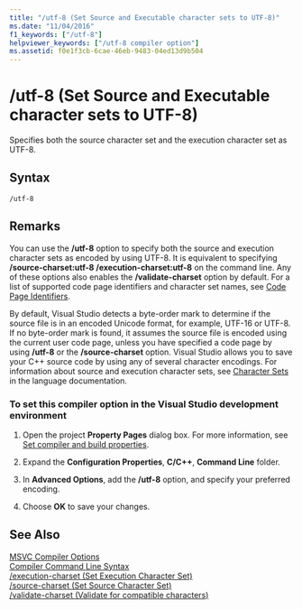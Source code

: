```yaml
---
title: "/utf-8 (Set Source and Executable character sets to UTF-8)"
ms.date: "11/04/2016"
f1_keywords: ["/utf-8"]
helpviewer_keywords: ["/utf-8 compiler option"]
ms.assetid: f0e1f3cb-6cae-46eb-9483-04ed13d9b504
---
```

# /utf-8 (Set Source and Executable character sets to UTF-8)

Specifies both the source character set and the execution character set as UTF-8.

## Syntax

```
/utf-8
```

## Remarks

You can use the **/utf-8** option to specify both the source and execution character sets as encoded by using UTF-8. It is equivalent to specifying **/source-charset:utf-8 /execution-charset:utf-8** on the command line. Any of these options also enables the **/validate-charset** option by default. For a list of supported code page identifiers and character set names, see [Code Page Identifiers](/windows/desktop/Intl/code-page-identifiers).

By default, Visual Studio detects a byte-order mark to determine if the source file is in an encoded Unicode format, for example, UTF-16 or UTF-8. If no byte-order mark is found, it assumes the source file is encoded using the current user code page, unless you have specified a code page by using **/utf-8** or the **/source-charset** option. Visual Studio allows you to save your C++ source code by using any of several character encodings. For information about source and execution character sets, see [Character Sets](../../cpp/character-sets.md) in the language documentation.

### To set this compiler option in the Visual Studio development environment

1. Open the project **Property Pages** dialog box. For more information, see [Set compiler and build properties](../working-with-project-properties.md).

1. Expand the **Configuration Properties**, **C/C++**, **Command Line** folder.

1. In **Advanced Options**, add the **/utf-8** option, and specify your preferred encoding.

1. Choose **OK** to save your changes.

## See Also

[MSVC Compiler Options](compiler-options.md)<br/>
[Compiler Command Line Syntax](compiler-command-line-syntax.md)<br/>
[/execution-charset (Set Execution Character Set)](execution-charset-set-execution-character-set.md)<br/>
[/source-charset (Set Source Character Set)](source-charset-set-source-character-set.md)<br/>
[/validate-charset (Validate for compatible characters)](validate-charset-validate-for-compatible-characters.md)
